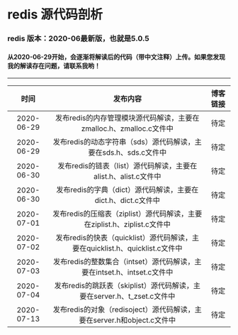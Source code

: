 # redis 源代码剖析
###  redis 版本：2020-06最新版，也就是5.0.5
#### 从2020-06-29开始，会逐渐将解读后的代码（带中文注释）上传。如果您发现我的解读存在问题，请联系我哟！
----
时间|发布内容|博客链接
:--:|:--:|:--:
2020-06-29|发布redis的内存管理模块源代码解读，主要在zmalloc.h、zmalloc.c文件中|待定
2020-06-29|发布redis的动态字符串（sds）源代码解读，主要在sds.h、sds.c文件中|待定
2020-06-30|发布redis的链表（list）源代码解读，主要在alist.h、alist.c文件中|待定
2020-06-30|发布redis的字典（dict）源代码解读，主要在dict.h、dict.c文件中|待定
2020-07-01|发布redis的压缩表（ziplist）源代码解读，主要在ziplist.h、ziplist.c文件中|待定
2020-07-02|发布redis的快表（quicklist）源代码解读，主要在quicklist.h、quicklist.c文件中|待定
2020-07-03|发布redis的整数集合（intset）源代码解读，主要在intset.h、intset.c文件中|待定
2020-07-04|发布redis的跳跃表（skiplist）源代码解读，主要在server.h、t_zset.c文件中|待定
2020-07-13|发布redis的对象（redisoject）源代码解读，主要在server.h和object.c文件中|待定

